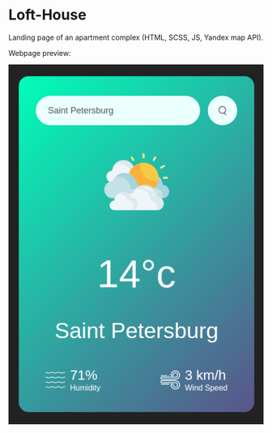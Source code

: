 # Loft-House

Landing page of an apartment complex (HTML, SCSS, JS, Yandex map API).

Webpage preview:

![image](https://github.com/dmitry1210/Weather-app/blob/main/img/screenshot_weather-app.png)
